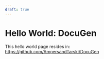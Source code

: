 ```yaml
---
draft: true
---
```


# Hello World: DocuGen

This hello world page resides in:
https://github.com/AmpersandTarski/DocuGen